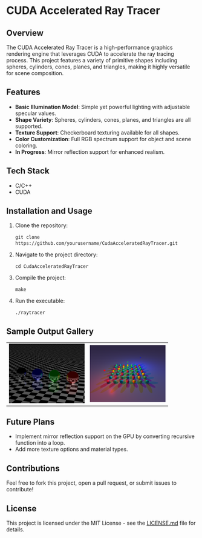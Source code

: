 # CUDA Accelerated Ray Tracer

## Overview
The CUDA Accelerated Ray Tracer is a high-performance graphics rendering engine that leverages CUDA to accelerate the ray tracing process. This project features a variety of primitive shapes including spheres, cylinders, cones, planes, and triangles, making it highly versatile for scene composition.

## Features
- **Basic Illumination Model**: Simple yet powerful lighting with adjustable specular values.
- **Shape Variety**: Spheres, cylinders, cones, planes, and triangles are all supported.
- **Texture Support**: Checkerboard texturing available for all shapes.
- **Color Customization**: Full RGB spectrum support for object and scene coloring.
- **In Progress**: Mirror reflection support for enhanced realism.

## Tech Stack
- C/C++
- CUDA

## Installation and Usage
1. Clone the repository:
    ```
    git clone https://github.com/yourusername/CudaAcceleratedRayTracer.git
    ```
2. Navigate to the project directory:
    ```
    cd CudaAcceleratedRayTracer
    ```
3. Compile the project:
    ```
    make
    ```
4. Run the executable:
    ```
    ./raytracer
    ```

## Sample Output Gallery
<table>
  <tr>
    <td><img src="https://raw.githubusercontent.com/ionorb/CudaAcceleratedRayTracer/main/examples/mirror_balls.png" alt="Image 1" width="200"/></td>
    <td><img src="https://raw.githubusercontent.com/ionorb/CudaAcceleratedRayTracer/main/examples/multi_color.png" alt="Image 2" width="200"/></td>
<!--     <td><img src="https://raw.githubusercontent.com/ionorb/CudaAcceleratedRayTracer/main/examples/mirror_balls.png" alt="Image 3" width="200"/></td> -->
  </tr>
<!--   <tr>
    <td><img src="https://raw.githubusercontent.com/ionorb/CudaAcceleratedRayTracer/main/examples/mirror_balls.png" alt="Image 4" width="200"/></td>
    <td><img src="https://raw.githubusercontent.com/ionorb/CudaAcceleratedRayTracer/main/examples/mirror_balls.png" alt="Image 5" width="200"/></td>
    <td><img src="https://raw.githubusercontent.com/ionorb/CudaAcceleratedRayTracer/main/examples/mirror_balls.png" alt="Image 6" width="200"/></td>
  </tr> -->
</table>

## Future Plans
- Implement mirror reflection support on the GPU by converting recursive function into a loop.
- Add more texture options and material types.

## Contributions
Feel free to fork this project, open a pull request, or submit issues to contribute!

## License
This project is licensed under the MIT License - see the [LICENSE.md](LICENSE.md) file for details.
